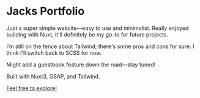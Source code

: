 # Jacks Portfolio

Just a super simple website—easy to use and minimalist. Really enjoyed building with Nuxt, it'll definitely be my go-to for future projects.

I’m still on the fence about Tailwind; there's some pros and cons for sure. I think I'll switch back to SCSS for now.

Might add a guestbook feature down the road—stay tuned!

Built with Nuxt3, GSAP, and Tailwind.

<a href="https://www.jackmayhew.com/" target="_blank" rel="noopener noreferrer">Feel free to explore!</a>